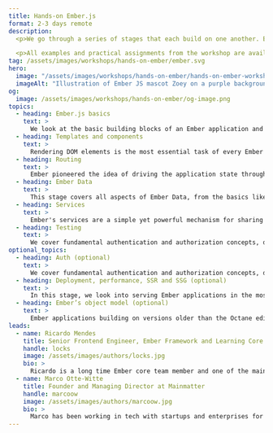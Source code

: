 ```yaml
---
title: Hands-on Ember.js
format: 2-3 days remote
description:
  <p>We go through a series of stages that each build on one another. Each topic is introduced via an in-depth presentation as well as a small, focussed demo application that illustrates the respective concept in practice. Over the course of the workshop we take participants through building a full Ember application step by step so each topic can be applied hands-on with the support of our tutors. Depending on each team's needs and previous experience, we will cover each topic in varying depth. We are also happy to customize workshops for the specific needs of a team and cover topics like performance, debugging, upgrading from older versions of Ember, or any topics particular to a team's application.</p></br>

  <p>All examples and practical assignments from the workshop are available publicly on GitHub.</p>
tag: /assets/images/workshops/hands-on-ember/ember.svg
hero:
  image: "/assets/images/workshops/hands-on-ember/hands-on-ember-workshop-hero.jpg"
  imageAlt: "Illustration of Ember JS mascot Zoey on a purple background"
og:
  image: /assets/images/workshops/hands-on-ember/og-image.png
topics:
  - heading: Ember.js basics
    text: >
      We look at the basic building blocks of an Ember application and how they play together. We also take a look at the CLI and development tooling like the Ember Inspector.
  - heading: Templates and components
    text: >
      Rendering DOM elements is the most essential task of every Ember app. We dive deep into Handlebars, Ember's component model, tracked properties as well as actions and modifiers and more advanced topics like complex component architectures, component reusability concerns, and architectural approaches.
  - heading: Routing
    text: >
      Ember pioneered the idea of driving the application state through the URL. In this stage, we explore Ember's routing, the template hierarchy, and advanced concepts like loading and error states.
  - heading: Ember Data
    text: >
      This stage covers all aspects of Ember Data, from the basics like working with models and the store, to advanced topics like adapters and serializers, the json:api spec, and data loading patterns.
  - heading: Services
    text: >
      Ember's services are a simple yet powerful mechanism for sharing state throughout the application as well as encapsulating specific functionality. We cover how services work and look at typical use cases and patterns.
  - heading: Testing
    text: >
      We cover fundamental authentication and authorization concepts, discussing different mechanisms and related security aspects.
optional_topics:
  - heading: Auth (optional)
    text: >
      We cover fundamental authentication and authorization concepts, discussing different mechanisms and related security aspects.
  - heading: Deployment, performance, SSR and SSG (optional)
    text: >
      In this stage, we look into serving Ember applications in the most performant way. We cover topics like CDNs, caching and service workers, as well as server-side rendering and pre-rendering with FastBoot.
  - heading: Ember’s object model (optional)
    text: >
      Ember applications building on versions older than the Octane edition are still using Ember's legacy object model with patterns like computed properties and mixins. In this stage, we cover those concepts in-depth as well as explore approaches for migrating to native classes.
leads:
  - name: Ricardo Mendes
    title: Senior Frontend Engineer, Ember Framework and Learning Core teams member
    handle: locks
    image: /assets/images/authors/locks.jpg
    bio: >
      Ricardo is a long time Ember core team member and one of the main people responsible for Ember's documentation. He is passionate about teaching and has worked with teams around the world to deepen and extend their knowledge about the framework.
  - name: Marco Otte-Witte
    title: Founder and Managing Director at Mainmatter
    handle: marcoow
    image: /assets/images/authors/marcoow.jpg
    bio: >
      Marco has been working in tech with startups and enterprises for 2 decades. He's helped companies bring relevant products to market in various industries – among them Blackberry, Generali and Experteer.
---
```


<!--break-->
